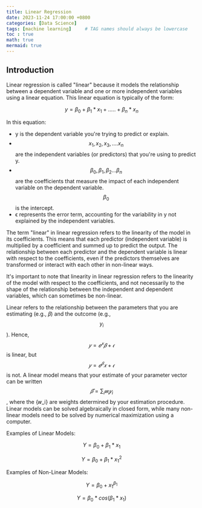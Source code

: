 ```yaml
---
title: Linear Regression
date: 2023-11-24 17:00:00 +0800
categories: [Data Science]
tags: [machine learning]     # TAG names should always be lowercase
toc : true
math: true
mermaid: true
---
```


## Introduction

Linear regression is called "linear" because it models the relationship between a dependent variable and one or more independent variables using a linear equation. This linear equation is typically of the form:

$$ 
y=\beta_0 + \beta_1 * x_1 + .....+ \beta_n * x_n 
$$

In this equation:
- y is the dependent variable you're trying to predict or explain.
- $$ x_1, x_2, x_3,....x_n $$ are the independent variables (or predictors) that you're using to predict y.  
- $$ \beta_0, \beta_1, \beta_2... \beta_n $$ are the coefficients that measure the impact of each independent variable on the dependent variable. $$ \beta_0 $$ is the intercept.
- ϵ represents the error term, accounting for the variability in y not explained by the independent variables.

The term "linear" in linear regression refers to the linearity of the model in its coefficients. This means that each predictor (independent variable) is multiplied by a coefficient and summed up to predict the output. The relationship between each predictor and the dependent variable is linear with respect to the coefficients, even if the predictors themselves are transformed or interact with each other in non-linear ways.

It's important to note that linearity in linear regression refers to the linearity of the model with respect to the coefficients, and not necessarily to the shape of the relationship between the independent and dependent variables, which can sometimes be non-linear.

Linear refers to the relationship between the parameters that you are estimating (e.g., 𝛽) and the outcome (e.g., $$ y_i $$). Hence, $$ 𝑦=𝑒^𝑥 𝛽+𝜖 $$ is linear, but $$ 𝑦=𝑒^𝛽 𝑥+𝜖 $$ is not. A linear model means that your estimate of your parameter vector can be written $$ 𝛽̂ =\sum_{i}𝑤_i 𝑦_i $$
, where the {𝑤_i} are weights determined by your estimation procedure. Linear models can be solved algebraically in closed form, while many non-linear models need to be solved by numerical maximization using a computer.

Examples of Linear Models:

$$
Y = \beta_0 + \beta_1 * x_1
$$

$$
Y = \beta_0 + \beta_1 * x_1 ^2
$$

Examples of Non-Linear Models:

$$
Y = \beta_0 + x_1 ^ {\beta_1}
$$

$$
Y = \beta_0 * cos(\beta_1 * x_1)
$$






